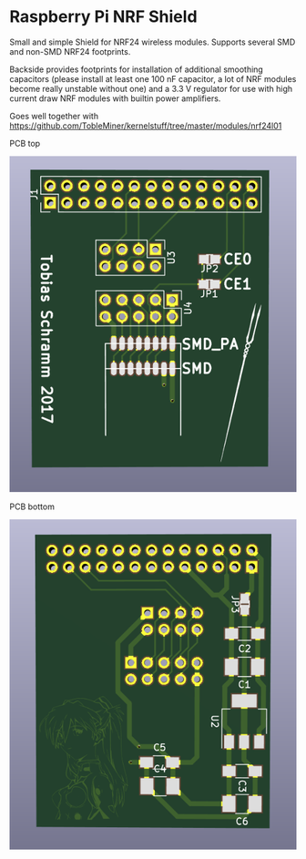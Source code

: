 Raspberry Pi NRF Shield
=======================

Small and simple Shield for NRF24 wireless modules. Supports several SMD and non-SMD NRF24 footprints.

Backside provides footprints for installation of additional smoothing capacitors (please install at least one 100 nF capacitor, a lot of NRF modules become really unstable without one) and a 3.3 V regulator for use with high current draw NRF modules with builtin power amplifiers.

Goes well together with https://github.com/TobleMiner/kernelstuff/tree/master/modules/nrf24l01


PCB top

![PCB top](images/pcb_top.png)

PCB bottom

![PCB bot](images/pcb_bot.png)
